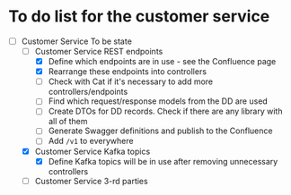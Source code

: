 # To do list for the customer service

- [ ] Customer Service To be state
    - [ ] Customer Service REST endpoints
        - [x] Define which endpoints are in use - see the Confluence page
        - [x] Rearrange these endpoints into controllers
        - [ ] Check with Cat if it's necessary to add more controllers/endpoints
        - [ ] Find which request/response models from the DD are used
        - [ ] Create DTOs for DD records. Check if there are any library with all of them
        - [ ] Generate Swagger definitions and publish to the Confluence
        - [ ] Add `/v1` to everywhere
    - [x] Customer Service Kafka topics
        - [x] Define Kafka topics will be in use after removing unnecessary controllers
    - [ ] Customer Service 3-rd parties